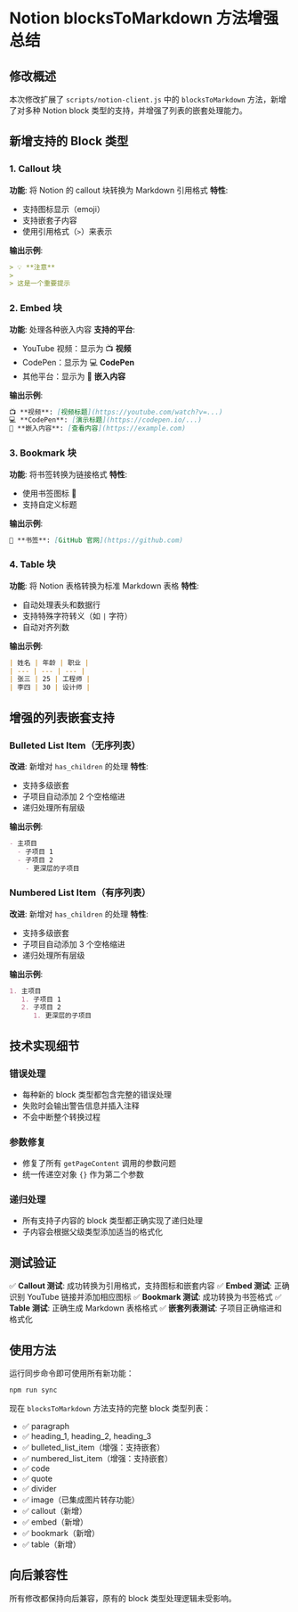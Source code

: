 # Notion blocksToMarkdown 方法增强总结

## 修改概述

本次修改扩展了 `scripts/notion-client.js` 中的 `blocksToMarkdown` 方法，新增了对多种 Notion block 类型的支持，并增强了列表的嵌套处理能力。

## 新增支持的 Block 类型

### 1. Callout 块
**功能**: 将 Notion 的 callout 块转换为 Markdown 引用格式
**特性**:
- 支持图标显示（emoji）
- 支持嵌套子内容
- 使用引用格式（`>`）来表示

**输出示例**:
```markdown
> 💡 **注意**
> 
> 这是一个重要提示
```

### 2. Embed 块
**功能**: 处理各种嵌入内容
**支持的平台**:
- YouTube 视频：显示为 📺 **视频**
- CodePen：显示为 💻 **CodePen**
- 其他平台：显示为 🔗 **嵌入内容**

**输出示例**:
```markdown
📺 **视频**: [视频标题](https://youtube.com/watch?v=...)
💻 **CodePen**: [演示标题](https://codepen.io/...)
🔗 **嵌入内容**: [查看内容](https://example.com)
```

### 3. Bookmark 块
**功能**: 将书签转换为链接格式
**特性**:
- 使用书签图标 🔖
- 支持自定义标题

**输出示例**:
```markdown
🔖 **书签**: [GitHub 官网](https://github.com)
```

### 4. Table 块
**功能**: 将 Notion 表格转换为标准 Markdown 表格
**特性**:
- 自动处理表头和数据行
- 支持特殊字符转义（如 `|` 字符）
- 自动对齐列数

**输出示例**:
```markdown
| 姓名 | 年龄 | 职业 |
| --- | --- | --- |
| 张三 | 25 | 工程师 |
| 李四 | 30 | 设计师 |
```

## 增强的列表嵌套支持

### Bulleted List Item（无序列表）
**改进**: 新增对 `has_children` 的处理
**特性**:
- 支持多级嵌套
- 子项目自动添加 2 个空格缩进
- 递归处理所有层级

**输出示例**:
```markdown
- 主项目
  - 子项目 1
  - 子项目 2
    - 更深层的子项目
```

### Numbered List Item（有序列表）
**改进**: 新增对 `has_children` 的处理
**特性**:
- 支持多级嵌套
- 子项目自动添加 3 个空格缩进
- 递归处理所有层级

**输出示例**:
```markdown
1. 主项目
   1. 子项目 1
   2. 子项目 2
      1. 更深层的子项目
```

## 技术实现细节

### 错误处理
- 每种新的 block 类型都包含完整的错误处理
- 失败时会输出警告信息并插入注释
- 不会中断整个转换过程

### 参数修复
- 修复了所有 `getPageContent` 调用的参数问题
- 统一传递空对象 `{}` 作为第二个参数

### 递归处理
- 所有支持子内容的 block 类型都正确实现了递归处理
- 子内容会根据父级类型添加适当的格式化

## 测试验证

✅ **Callout 测试**: 成功转换为引用格式，支持图标和嵌套内容
✅ **Embed 测试**: 正确识别 YouTube 链接并添加相应图标
✅ **Bookmark 测试**: 成功转换为书签格式
✅ **Table 测试**: 正确生成 Markdown 表格格式
✅ **嵌套列表测试**: 子项目正确缩进和格式化

## 使用方法

运行同步命令即可使用所有新功能：
```bash
npm run sync
```

现在 `blocksToMarkdown` 方法支持的完整 block 类型列表：
- ✅ paragraph
- ✅ heading_1, heading_2, heading_3
- ✅ bulleted_list_item（增强：支持嵌套）
- ✅ numbered_list_item（增强：支持嵌套）
- ✅ code
- ✅ quote
- ✅ divider
- ✅ image（已集成图片转存功能）
- ✅ callout（新增）
- ✅ embed（新增）
- ✅ bookmark（新增）
- ✅ table（新增）

## 向后兼容性

所有修改都保持向后兼容，原有的 block 类型处理逻辑未受影响。
